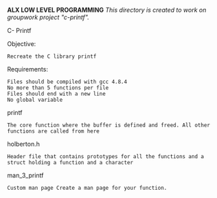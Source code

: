 **ALX LOW LEVEL PROGRAMMING**
*This directory is created to work on groupwork project "c-printf".*

C- Printf

Objective:

    Recreate the C library printf

Requirements:

    Files should be compiled with gcc 4.8.4
    No more than 5 functions per file
    Files should end with a new line
    No global variable

printf

    The core function where the buffer is defined and freed. All other functions are called from here

holberton.h

    Header file that contains prototypes for all the functions and a struct holding a function and a character

man_3_printf

    Custom man page Create a man page for your function.


